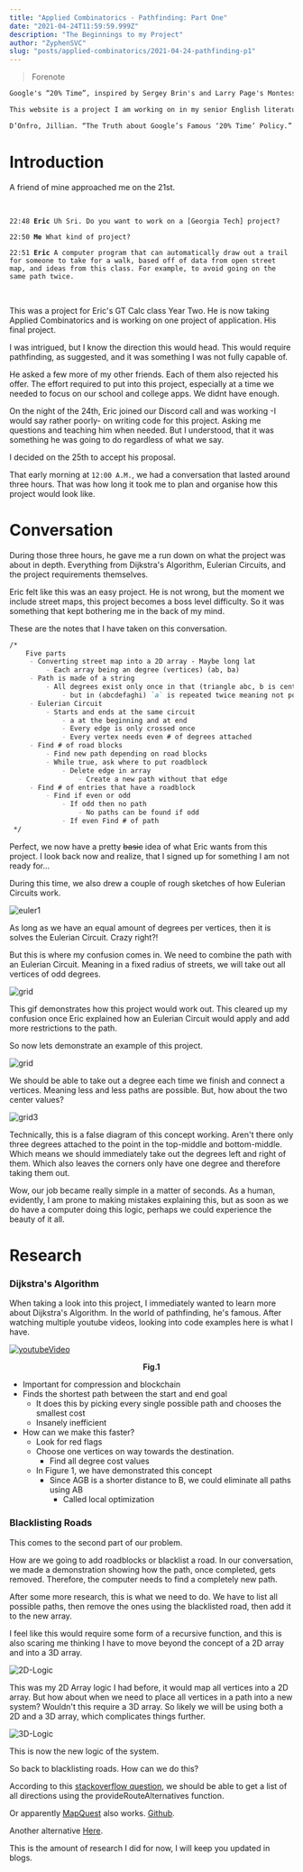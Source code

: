 ```yaml
---
title: "Applied Combinatorics - Pathfinding: Part One"
date: "2021-04-24T11:59:59.999Z"
description: "The Beginnings to my Project"
author: "ZyphenSVC"
slug: "posts/applied-combinatorics/2021-04-24-pathfinding-p1"
---
```

<!-- October 26th 2021 -->

> Forenote

```md
Google's “20% Time”, inspired by Sergey Brin's and Larry Page's Montessori School experience, is a philosophy and policy that every Google employee spends 20% of their time (the equivalent of a full work day each week) working on ideas and projects that interest that employee. Ideas like Gmail, Google News, and AdSense have been developed from this working model. 

This website is a project I am working on in my senior English literature and composition course. During this project I will be spending 20% of my class time working on developing my idea through a progressive process to its final product. This website will be a space where I update visitors on the progress of my idea for this project. Thank you for visiting and I hope you follow along on my journey.

D’Onfro, Jillian. “The Truth about Google’s Famous ‘20% Time’ Policy.” Business Insider, Business Insider, 17 Apr. 2015, http://www.businessinsider.com/google-20-percent-time-policy-2015-4  
```

# Introduction

A friend of mine approached me on the 21st.

<br />
<p class="tab">
<code>22:48 <b>Eric</b> Uh Sri. Do you want to work on a [Georgia Tech] project?</code>
</p>
<p class="tab">
<code>22:50 <b>Me</b> What kind of project?</code>
</p>
<p class="tab">
<code>22:51 <b>Eric</b> A computer program that can automatically draw out a trail for someone to take for a walk, based off of data from open street map, and ideas from this class. For example, to avoid going on the same path twice.</code>
</p>
<br />

This was a project for Eric's GT Calc class Year Two. He is now taking Applied Combinatorics and is working on one project of application. His final project. 

I was intrigued, but I know the direction this would head. This would require pathfinding, as suggested, and it was something I was not fully capable of.

He asked a few more of my other friends. Each of them also rejected his offer. The effort required to put into this project, especially at a time we needed to focus on our school and college apps. We didnt have enough.

On the night of the 24th, Eric joined our Discord call and was working -I would say rather poorly- on writing code for this project. Asking me questions and teaching him when needed. But I understood, that it was something he was going to do regardless of what we say.

I decided on the 25th to accept his proposal.

That early morning at `12:00 A.M.`, we had a conversation that lasted around three hours. That was how long it took me to plan and organise how this project would look like.

# Conversation

During those three hours, he gave me a run down on what the project was about in depth. Everything from Dijkstra's Algorithm, Eulerian Circuits, and the project requirements themselves.

Eric felt like this was an easy project. He is not wrong, but the moment we include street maps, this project becomes a boss level difficulty. So it was something that kept bothering me in the back of my mind.

These are the notes that I have taken on this conversation. 

```md
/*
    Five parts
     - Converting street map into a 2D array - Maybe long lat
         - Each array being an degree (vertices) (ab, ba)
     - Path is made of a string
         - All degrees exist only once in that (triangle abc, b is center)
             - but in (abcdefaghi) `a` is repeated twice meaning not possible
     - Eulerian Circuit
         - Starts and ends at the same circuit
             - a at the beginning and at end
             - Every edge is only crossed once
             - Every vertex needs even # of degrees attached
     - Find # of road blocks
         - Find new path depending on road blocks
         - While true, ask where to put roadblock
             - Delete edge in array
                 - Create a new path without that edge
     - Find # of entries that have a roadblock
         - Find if even or odd
             - If odd then no path
                 - No paths can be found if odd
             - If even Find # of path
 */
```

Perfect, we now have a pretty ~~basic~~ idea of what Eric wants from this project. I look back now and realize, that I signed up for something I am not ready for...

During this time, we also drew a couple of rough sketches of how Eulerian Circuits work.

<img alt="euler1" src="./euler2.png" />

As long as we have an equal amount of degrees per vertices, then it is solves the Eulerian Circuit. Crazy right?! 

But this is where my confusion comes in. We need to combine the path with an Eulerian Circuit. Meaning in a fixed radius of streets, we will take out all vertices of odd degrees. 

<img alt="grid" src="./grid.gif" />

This gif demonstrates how this project would work out. This cleared up my confusion once Eric explained how an Eulerian Circuit would apply and add more restrictions to the path.

So now lets demonstrate an example of this project.

<img alt="grid" src="./grid2.gif" />

We should be able to take out a degree each time we finish and connect a vertices. Meaning less and less paths are possible. But, how about the two center values?

<img alt="grid3" src="./grid3.png" />

Technically, this is a false diagram of this concept working. Aren't there only three degrees attached to the point in the top-middle and bottom-middle. Which means we should immediately take out the degrees left and right of them. Which also leaves the corners only have one degree and therefore taking them out.

Wow, our job became really simple in a matter of seconds. As a human, evidently, I am prone to making mistakes explaining this, but as soon as we do have a computer doing this logic, perhaps we could experience the beauty of it all.

# Research

### Dijkstra's Algorithm

When taking a look into this project, I immediately wanted to learn more about Dijkstra's Algorithm. In the world of pathfinding, he's famous. After watching multiple youtube videos, looking into code examples here is what I have.

<a href="https://youtu.be/2_MEgc_rbQ4"><img alt="youtubeVideo" src="./llama.png" /></a>

<figcaption align="center"><b>Fig.1</b></figcaption>

- Important for compression and blockchain
- Finds the shortest path between the start and end goal
    - It does this by picking every single possible path and chooses the smallest cost
    - Insanely inefficient
- How can we make this faster?
    - Look for red flags
    - Choose one vertices on way towards the destination.
        - Find all degree cost values
    - In Figure 1, we have demonstrated this concept
        - Since AGB is a shorter distance to B, we could eliminate all paths using AB
            - Called local optimization

### Blacklisting Roads

This comes to the second part of our problem.

How are we going to add roadblocks or blacklist a road. In our conversation, we made a demonstration showing how the path, once completed, gets removed. Therefore, the computer needs to find a completely new path.

After some more research, this is what we need to do. We have to list all possible paths, then remove the ones using the blacklisted road, then add it to the new array.

I feel like this would require some form of a recursive function, and this is also scaring me thinking I have to move beyond the concept of a 2D array and into a 3D array.

<img alt="2D-Logic" src="./2d.png" />

This was my 2D Array logic I had before, it would map all vertices into a 2D array. But how about when we need to place all vertices in a path into a new system? Wouldn't this require a 3D array. So likely we will be using both a 2D and a 3D array, which complicates things further.

<img alt="3D-Logic" src="./3d.png" />

This is now the new logic of the system.

So back to blacklisting roads. How can we do this?

According to this [stackoverflow question](https://stackoverflow.com/a/2457979), we should be able to get a list of all directions using the provideRouteAlternatives function.

Or apparently [MapQuest](https://developer.mapquest.com) also works. [Github](https://github.com/gjordi/mapquest-open-geocoding).

Another alternative [Here](https://developer.here.com/).

This is the amount of research I did for now, I will keep you updated in blogs.